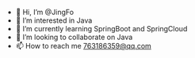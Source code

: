 - 👋 Hi, I’m @JingFo
- 👀 I’m interested in Java
- 🌱 I’m currently learning SpringBoot and SpringCloud
- 💞️ I’m looking to collaborate on Java
- 📫 How to reach me 763186359@qq.com

<!---
JingFo/JingFo is a ✨ special ✨ repository because its `README.md` (this file) appears on your GitHub profile.
You can click the Preview link to take a look at your changes.
--->
